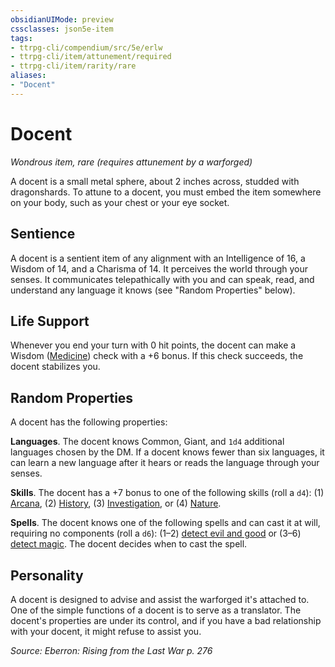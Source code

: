 ```yaml
---
obsidianUIMode: preview
cssclasses: json5e-item
tags:
- ttrpg-cli/compendium/src/5e/erlw
- ttrpg-cli/item/attunement/required
- ttrpg-cli/item/rarity/rare
aliases: 
- "Docent"
---
```

# Docent
*Wondrous item, rare (requires attunement by a warforged)*  



A docent is a small metal sphere, about 2 inches across, studded with dragonshards. To attune to a docent, you must embed the item somewhere on your body, such as your chest or your eye socket.

## Sentience

A docent is a sentient item of any alignment with an Intelligence of 16, a Wisdom of 14, and a Charisma of 14. It perceives the world through your senses. It communicates telepathically with you and can speak, read, and understand any language it knows (see "Random Properties" below).

## Life Support

Whenever you end your turn with 0 hit points, the docent can make a Wisdom ([Medicine](Misc%20Files/CLI/rules/skills.md#Medicine)) check with a +6 bonus. If this check succeeds, the docent stabilizes you.

## Random Properties

A docent has the following properties:

**Languages**. The docent knows Common, Giant, and `1d4` additional languages chosen by the DM. If a docent knows fewer than six languages, it can learn a new language after it hears or reads the language through your senses.

**Skills**. The docent has a +7 bonus to one of the following skills (roll a `d4`): (1) [Arcana](Misc%20Files/CLI/rules/skills.md#Arcana), (2) [History](Misc%20Files/CLI/rules/skills.md#History), (3) [Investigation](Misc%20Files/CLI/rules/skills.md#Investigation), or (4) [Nature](Misc%20Files/CLI/rules/skills.md#Nature).

**Spells**. The docent knows one of the following spells and can cast it at will, requiring no components (roll a `d6`): (1–2) [detect evil and good](Misc%20Files/CLI/compendium/spells/detect-evil-and-good-xphb.md) or (3–6) [detect magic](Misc%20Files/CLI/compendium/spells/detect-magic-xphb.md). The docent decides when to cast the spell.

## Personality

A docent is designed to advise and assist the warforged it's attached to. One of the simple functions of a docent is to serve as a translator. The docent's properties are under its control, and if you have a bad relationship with your docent, it might refuse to assist you.

*Source: Eberron: Rising from the Last War p. 276*